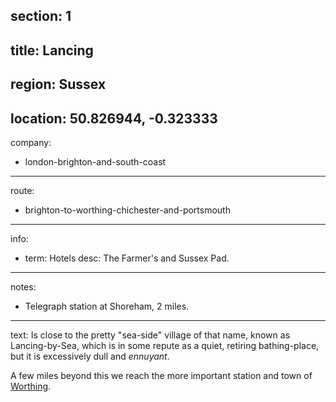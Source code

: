 section: 1
----
title: Lancing
----
region: Sussex
----
location: 50.826944, -0.323333
----
company:
- london-brighton-and-south-coast
----
route:
- brighton-to-worthing-chichester-and-portsmouth
----
info:
- term: Hotels
  desc: The Farmer's and Sussex Pad.
----
notes:
- Telegraph station at Shoreham, 2 miles.
----
text: Is close to the pretty "sea-side" village of that name, known as Lancing-by-Sea, which is in some repute as a quiet, retiring bathing-place, but it is excessively dull and *ennuyant*.

A few miles beyond this we reach the more important station and town of [Worthing](/stations/worthing).
